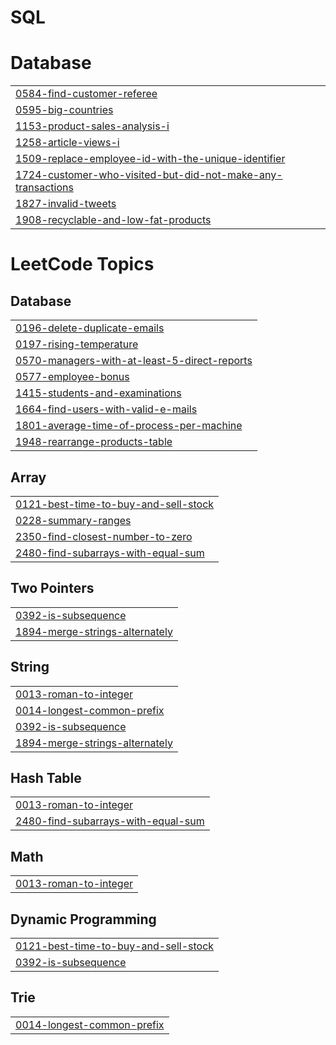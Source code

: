 # SQL


# Database
|  |
| ------- |
| [0584-find-customer-referee](https://github.com/MIHIR-110103/SQL/tree/master/0584-find-customer-referee) |
| [0595-big-countries](https://github.com/MIHIR-110103/SQL/tree/master/0595-big-countries) |
| [1153-product-sales-analysis-i](https://github.com/MIHIR-110103/SQL/tree/master/1153-product-sales-analysis-i) |
| [1258-article-views-i](https://github.com/MIHIR-110103/SQL/tree/master/1258-article-views-i) |
| [1509-replace-employee-id-with-the-unique-identifier](https://github.com/MIHIR-110103/SQL/tree/master/1509-replace-employee-id-with-the-unique-identifier) |
| [1724-customer-who-visited-but-did-not-make-any-transactions](https://github.com/MIHIR-110103/SQL/tree/master/1724-customer-who-visited-but-did-not-make-any-transactions) |
| [1827-invalid-tweets](https://github.com/MIHIR-110103/SQL/tree/master/1827-invalid-tweets) |
| [1908-recyclable-and-low-fat-products](https://github.com/MIHIR-110103/SQL/tree/master/1908-recyclable-and-low-fat-products) |
<!---LeetCode Topics Start-->
# LeetCode Topics
## Database
|  |
| ------- |
| [0196-delete-duplicate-emails](https://github.com/MIHIR-110103/SQL/tree/master/0196-delete-duplicate-emails) |
| [0197-rising-temperature](https://github.com/MIHIR-110103/SQL/tree/master/0197-rising-temperature) |
| [0570-managers-with-at-least-5-direct-reports](https://github.com/MIHIR-110103/SQL/tree/master/0570-managers-with-at-least-5-direct-reports) |
| [0577-employee-bonus](https://github.com/MIHIR-110103/SQL/tree/master/0577-employee-bonus) |
| [1415-students-and-examinations](https://github.com/MIHIR-110103/SQL/tree/master/1415-students-and-examinations) |
| [1664-find-users-with-valid-e-mails](https://github.com/MIHIR-110103/Leetcode/tree/master/1664-find-users-with-valid-e-mails) |
| [1801-average-time-of-process-per-machine](https://github.com/MIHIR-110103/SQL/tree/master/1801-average-time-of-process-per-machine) |
| [1948-rearrange-products-table](https://github.com/MIHIR-110103/SQL/tree/master/1948-rearrange-products-table) |
## Array
|  |
| ------- |
| [0121-best-time-to-buy-and-sell-stock](https://github.com/MIHIR-110103/SQL/tree/master/0121-best-time-to-buy-and-sell-stock) |
| [0228-summary-ranges](https://github.com/MIHIR-110103/Leetcode/tree/master/0228-summary-ranges) |
| [2350-find-closest-number-to-zero](https://github.com/MIHIR-110103/SQL/tree/master/2350-find-closest-number-to-zero) |
| [2480-find-subarrays-with-equal-sum](https://github.com/MIHIR-110103/Leetcode/tree/master/2480-find-subarrays-with-equal-sum) |
## Two Pointers
|  |
| ------- |
| [0392-is-subsequence](https://github.com/MIHIR-110103/SQL/tree/master/0392-is-subsequence) |
| [1894-merge-strings-alternately](https://github.com/MIHIR-110103/SQL/tree/master/1894-merge-strings-alternately) |
## String
|  |
| ------- |
| [0013-roman-to-integer](https://github.com/MIHIR-110103/SQL/tree/master/0013-roman-to-integer) |
| [0014-longest-common-prefix](https://github.com/MIHIR-110103/SQL/tree/master/0014-longest-common-prefix) |
| [0392-is-subsequence](https://github.com/MIHIR-110103/SQL/tree/master/0392-is-subsequence) |
| [1894-merge-strings-alternately](https://github.com/MIHIR-110103/SQL/tree/master/1894-merge-strings-alternately) |
## Hash Table
|  |
| ------- |
| [0013-roman-to-integer](https://github.com/MIHIR-110103/SQL/tree/master/0013-roman-to-integer) |
| [2480-find-subarrays-with-equal-sum](https://github.com/MIHIR-110103/Leetcode/tree/master/2480-find-subarrays-with-equal-sum) |
## Math
|  |
| ------- |
| [0013-roman-to-integer](https://github.com/MIHIR-110103/SQL/tree/master/0013-roman-to-integer) |
## Dynamic Programming
|  |
| ------- |
| [0121-best-time-to-buy-and-sell-stock](https://github.com/MIHIR-110103/SQL/tree/master/0121-best-time-to-buy-and-sell-stock) |
| [0392-is-subsequence](https://github.com/MIHIR-110103/SQL/tree/master/0392-is-subsequence) |
## Trie
|  |
| ------- |
| [0014-longest-common-prefix](https://github.com/MIHIR-110103/SQL/tree/master/0014-longest-common-prefix) |
<!---LeetCode Topics End-->
